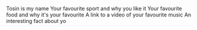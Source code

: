 Tosin is my name
Your favourite sport and why you like it
Your favourite food and why it's your favourite
A link to a video of your favourite music
An interesting fact about yo
